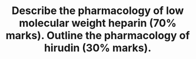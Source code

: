 ---
title: "Describe the pharmacology of low molecular weight heparin (70% marks). Outline the pharmacology of hirudin (30% marks)."
entityType: SAQ
exam: PEX
college: CICM
year: 2011
sitting: B
question: 4
passRate: 40
EC_expectedDomains:
- "A question that asks for information of the pharmacology should mention pharmaceutical (only briefly), pharmacokinetics and pharmacodynamics of the drug or class of drugs requested."
- "The term “describe” requests of the candidate a greater depth of information than “outline” and both are defined in the “Notes to Candidates” document."
EC_extraCredit:
- "Candidates who did well, did so because they had sufficient knowledge of this commonly used class of drugs, and could structure a well organised answer."
---